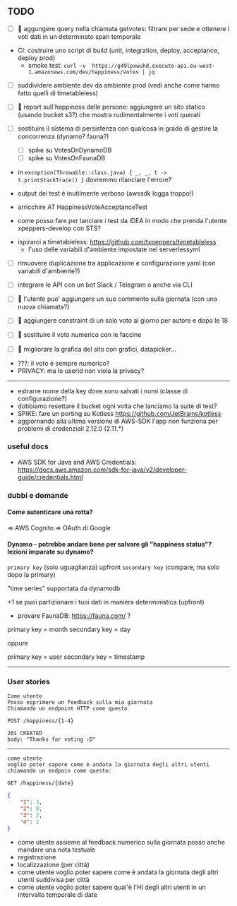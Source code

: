 ## TODO

* [ ] :rocket: aggungere query nella chiamata getvotes: filtrare per sede e ottenere i voti dati in un determinato span temporale

* CI: costruire uno script di build (unit, integration, deploy, acceptance, deploy prod)
    - smoke test: `curl -v  https://g49lpxwuhd.execute-api.eu-west-1.amazonaws.com/dev/happiness/votes | jq`

* [ ] suddividere ambiente dev da ambiente prod (vedi anche come hanno fatto quelli di timetableless)

* [ ] :rocket: report sull'happiness delle persone: aggiungere un sito statico (usando bucket s3?) che mostra rudimentalmente i voti querati

* [ ] sostituire il sistema di persistenza con qualcosa in grado di gestire la concorrenza (dynamo? fauna?)
    * [ ] spike su VotesOnDynamoDB
    * [ ] spike su VotesOnFaunaDB

- in `exception(Throwable::class.java) { _, _, t -> t.printStackTrace() }` dovremmo rilanciare l'errore?
- output dei test è inutilmente verboso (awssdk logga troppo!)
- arricchire AT HappinessVoteAcceptanceTest

- come posso fare per lanciare i test da IDEA in modo che prenda l'utente xpeppers-develop con STS?

* ispirarci a timetableless: https://github.com/txpeppers/timetableless
  * l'uso delle variabili d'ambiente impostate nel serverlessyml 
 
* [ ] rimuovere duplicazione tra applicazione e configurazione yaml (con variabili d'ambiente?)

* [ ] integrare le API con un bot Slack / Telegram o anche via CLI

* [ ] :rocket: l'utente puo' aggiungere un suo commento sulla giornata (con una nuova chiamata?)
* [ ] :rocket: aggiungere constraint di un solo voto al giorno per autore e dopo le 18
* [ ] :rocket: sostituire il voto numerico con le faccine
* [ ] :rocket: migliorare la grafica del sito con grafici, datapicker...

- ???: il voto è sempre numerico?
- PRIVACY: ma lo userid non viola la privacy? 

---

* estrarre nome della key dove sono salvati i nomi (classe di configurazione?)
* dobbiamo resettare il bucket ogni volta che lanciamo la suite di test?
* SPIKE: fare un porting su Kotless https://github.com/JetBrains/kotless
* aggiornando alla ultima versione di AWS-SDK l'app non funziona per problemi di credenziali 2.12.0 (2.11.*)


### useful docs

* AWS SDK for Java and AWS Credentials: https://docs.aws.amazon.com/sdk-for-java/v2/developer-guide/credentials.html

### dubbi e domande

#### Come autenticare una rotta?

=> AWS Cognito
=> OAuth di Google

#### Dynamo - potrebbe andare bene per salvare gli "happiness status"? lezioni imparate su dynamo? 

`primary key` (solo uguaglianza) upfront 
`secondary key` (compare, ma solo dopo la primary)

"time series" supportata da dynamodb

+1 se puoi partizionare i tuoi dati in maniera deterministica (upfront)

* provare FaunaDB: https://fauna.com/ ?

primary key = month
secondary key = day

oppure

primary key = user
secondary key = timestamp

---

### User stories
```
Come utente 
Posso esprimere un feedback sulla mia giornata 
Chiamando un endpoint HTTP come questo

POST /happiness/{1-4}
```

```
201 CREATED
body: "Thanks for voting :D"
```

---

```
come utente 
voglio poter sapere come è andata la giornata degli altri utenti 
chiamando un endpoin come questo:

GET /happiness/{date}
```

```json
{
	"1": 3,
	"2": 0,
	"3": 2,
	"4": 2
}
```

* come utente assieme al feedback numerico sulla giornata posso anche mandare una nota testuale 
* registrazione
* localizzazione (per città)
* come utente voglio poter sapere come è andata la giornata degli altri utenti suddivisa per città
* come utente voglio poter sapere qual'è l'HI degli altri utenti in un intervallo temporale di date
